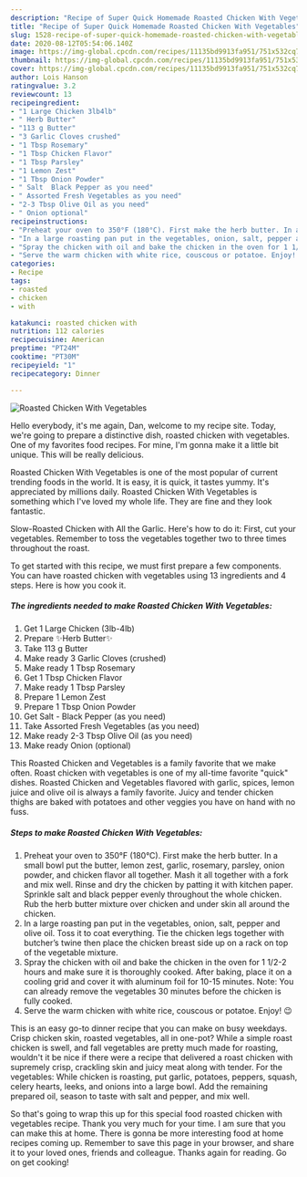 ```yaml
---
description: "Recipe of Super Quick Homemade Roasted Chicken With Vegetables"
title: "Recipe of Super Quick Homemade Roasted Chicken With Vegetables"
slug: 1528-recipe-of-super-quick-homemade-roasted-chicken-with-vegetables
date: 2020-08-12T05:54:06.140Z
image: https://img-global.cpcdn.com/recipes/11135bd9913fa951/751x532cq70/roasted-chicken-with-vegetables-recipe-main-photo.jpg
thumbnail: https://img-global.cpcdn.com/recipes/11135bd9913fa951/751x532cq70/roasted-chicken-with-vegetables-recipe-main-photo.jpg
cover: https://img-global.cpcdn.com/recipes/11135bd9913fa951/751x532cq70/roasted-chicken-with-vegetables-recipe-main-photo.jpg
author: Lois Hanson
ratingvalue: 3.2
reviewcount: 13
recipeingredient:
- "1 Large Chicken 3lb4lb"
- " Herb Butter"
- "113 g Butter"
- "3 Garlic Cloves crushed"
- "1 Tbsp Rosemary"
- "1 Tbsp Chicken Flavor"
- "1 Tbsp Parsley"
- "1 Lemon Zest"
- "1 Tbsp Onion Powder"
- " Salt  Black Pepper as you need"
- " Assorted Fresh Vegetables as you need"
- "2-3 Tbsp Olive Oil as you need"
- " Onion optional"
recipeinstructions:
- "Preheat your oven to 350°F (180°C). First make the herb butter. In a small bowl put the butter, lemon zest, garlic, rosemary, parsley, onion powder, and chicken flavor all together. Mash it all together with a fork and mix well. Rinse and dry the chicken by patting it with kitchen paper. Sprinkle salt and black pepper evenly throughout the whole chicken. Rub the herb butter mixture over chicken and under skin all around the chicken."
- "In a large roasting pan put in the vegetables, onion, salt, pepper and olive oil. Toss it to coat everything. Tie the chicken legs together with butcher’s twine then place the chicken breast side up on a rack on top of the vegetable mixture."
- "Spray the chicken with oil and bake the chicken in the oven for 1 1/2-2 hours and make sure it is thoroughly cooked. After baking, place it on a cooling grid and cover it with aluminum foil for 10-15 minutes. Note: You can already remove the vegetables 30 minutes before the chicken is fully cooked."
- "Serve the warm chicken with white rice, couscous or potatoe. Enjoy! 😉"
categories:
- Recipe
tags:
- roasted
- chicken
- with

katakunci: roasted chicken with 
nutrition: 112 calories
recipecuisine: American
preptime: "PT24M"
cooktime: "PT30M"
recipeyield: "1"
recipecategory: Dinner

---
```



![Roasted Chicken With Vegetables](https://img-global.cpcdn.com/recipes/11135bd9913fa951/751x532cq70/roasted-chicken-with-vegetables-recipe-main-photo.jpg)

Hello everybody, it's me again, Dan, welcome to my recipe site. Today, we're going to prepare a distinctive dish, roasted chicken with vegetables. One of my favorites food recipes. For mine, I'm gonna make it a little bit unique. This will be really delicious.

Roasted Chicken With Vegetables is one of the most popular of current trending foods in the world. It is easy, it is quick, it tastes yummy. It's appreciated by millions daily. Roasted Chicken With Vegetables is something which I've loved my whole life. They are fine and they look fantastic.

Slow-Roasted Chicken with All the Garlic. Here&#39;s how to do it: First, cut your vegetables. Remember to toss the vegetables together two to three times throughout the roast.


To get started with this recipe, we must first prepare a few components. You can have roasted chicken with vegetables using 13 ingredients and 4 steps. Here is how you cook it.

<!--inarticleads1-->

##### The ingredients needed to make Roasted Chicken With Vegetables:

1. Get 1 Large Chicken (3lb-4lb)
1. Prepare  ✨Herb Butter✨
1. Take 113 g Butter
1. Make ready 3 Garlic Cloves (crushed)
1. Make ready 1 Tbsp Rosemary
1. Get 1 Tbsp Chicken Flavor
1. Make ready 1 Tbsp Parsley
1. Prepare 1 Lemon Zest
1. Prepare 1 Tbsp Onion Powder
1. Get  Salt - Black Pepper (as you need)
1. Take  Assorted Fresh Vegetables (as you need)
1. Make ready 2-3 Tbsp Olive Oil (as you need)
1. Make ready  Onion (optional)


This Roasted Chicken and Vegetables is a family favorite that we make often. Roast chicken with vegetables is one of my all-time favorite &#34;quick&#34; dishes. Roasted Chicken and Vegetables flavored with garlic, spices, lemon juice and olive oil is always a family favorite. Juicy and tender chicken thighs are baked with potatoes and other veggies you have on hand with no fuss. 

<!--inarticleads2-->

##### Steps to make Roasted Chicken With Vegetables:

1. Preheat your oven to 350°F (180°C). First make the herb butter. In a small bowl put the butter, lemon zest, garlic, rosemary, parsley, onion powder, and chicken flavor all together. Mash it all together with a fork and mix well. Rinse and dry the chicken by patting it with kitchen paper. Sprinkle salt and black pepper evenly throughout the whole chicken. Rub the herb butter mixture over chicken and under skin all around the chicken.
1. In a large roasting pan put in the vegetables, onion, salt, pepper and olive oil. Toss it to coat everything. Tie the chicken legs together with butcher’s twine then place the chicken breast side up on a rack on top of the vegetable mixture.
1. Spray the chicken with oil and bake the chicken in the oven for 1 1/2-2 hours and make sure it is thoroughly cooked. After baking, place it on a cooling grid and cover it with aluminum foil for 10-15 minutes. Note: You can already remove the vegetables 30 minutes before the chicken is fully cooked.
1. Serve the warm chicken with white rice, couscous or potatoe. Enjoy! 😉


This is an easy go-to dinner recipe that you can make on busy weekdays. Crisp chicken skin, roasted vegetables, all in one-pot? While a simple roast chicken is swell, and fall vegetables are pretty much made for roasting, wouldn&#39;t it be nice if there were a recipe that delivered a roast chicken with supremely crisp, crackling skin and juicy meat along with tender. For the vegetables: While chicken is roasting, put garlic, potatoes, peppers, squash, celery hearts, leeks, and onions into a large bowl. Add the remaining prepared oil, season to taste with salt and pepper, and mix well. 

So that's going to wrap this up for this special food roasted chicken with vegetables recipe. Thank you very much for your time. I am sure that you can make this at home. There is gonna be more interesting food at home recipes coming up. Remember to save this page in your browser, and share it to your loved ones, friends and colleague. Thanks again for reading. Go on get cooking!
